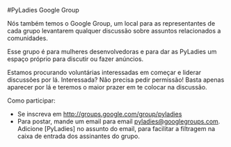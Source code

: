 #PyLadies Google Group

Nós também temos o Google Group, um local para as representantes de cada grupo levantarem qualquer discussão sobre assuntos relacionados a comunidades.

Esse grupo é para mulheres desenvolvedoras e para dar as PyLadies um espaço próprio para discutir ou fazer anúncios.

Estamos procurando voluntárias interessadas em começar e liderar discussões por lá.
Interessada? Não precisa pedir permissão! Basta apenas aparecer por lá e teremos o maior prazer em te colocar na discussão.

Como participar:

* Se inscreva em http://groups.google.com/group/pyladies
* Para postar, mande um email para email pyladies@googlegroups.com. Adicione [PyLadies] no assunto do email, para facilitar a filtragem na caixa de entrada dos assinantes do grupo.
